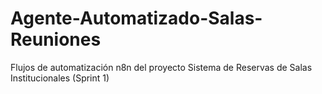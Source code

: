 # Agente-Automatizado-Salas-Reuniones
Flujos de automatización n8n del proyecto Sistema de Reservas de Salas Institucionales (Sprint 1)
